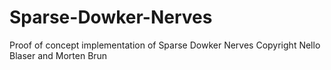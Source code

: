 # Sparse-Dowker-Nerves
Proof of concept implementation of Sparse Dowker Nerves
Copyright Nello Blaser and Morten Brun
